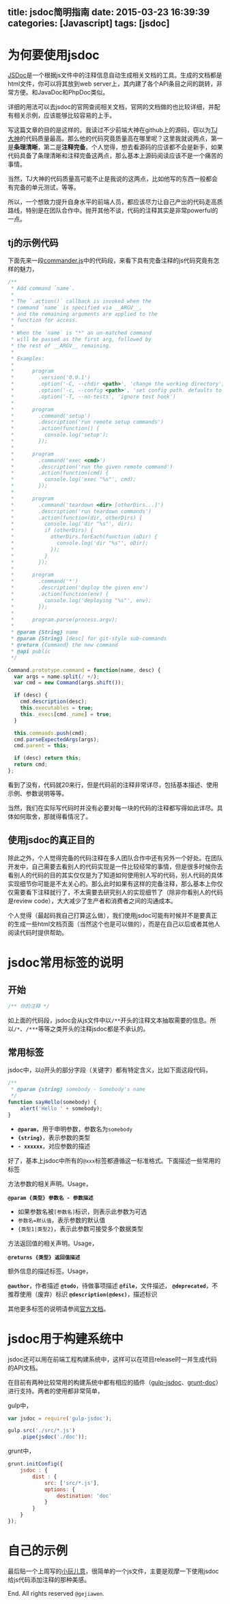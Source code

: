 title: jsdoc简明指南
date: 2015-03-23 16:39:39
categories: [Javascript]
tags: [jsdoc]
---

# 为何要使用jsdoc

[JSDoc](http://usejsdoc.org/index.html)是一个根据js文件中的注释信息自动生成相关文档的工具。生成的文档都是html文件，你可以将其放到web server上，其内建了各个API条目之间的跳转，非常方便。和JavaDoc和PhpDoc类似。

详细的用法可以去jsdoc的官网查阅相关文档，官网的文档做的也比较详细，并配有相关示例，应该能够比较容易的上手。

写这篇文章的目的是这样的。我读过不少前端大神在github上的源码，窃以为[TJ大神](https://github.com/tj)的代码质量最高。那么他的代码究竟质量高在哪里呢？这里我就说两点，第一是**条理清晰**，第二是**注释完备**。个人觉得，想去看源码的应该都不会是新手，如果代码具备了条理清晰和注释完备这两点，那么基本上源码阅读应该不是一个痛苦的事情。

当然，TJ大神的代码质量高可能不止是我说的这两点，比如他写的东西一般都会有完备的单元测试，等等。

所以，一个想致力提升自身水平的前端人员，都应该尽力让自己产出的代码走高质路线，特别是在团队合作中。抛开其他不谈，代码的注释其实是非常powerful的一点。

## tj的示例代码

下面先来一段[commander.js](https://github.com/tj/commander.js)中的代码段，来看下具有完备注释的js代码究竟有怎样的魅力，

```javascript
/**
 * Add command `name`.
 *
 * The `.action()` callback is invoked when the
 * command `name` is specified via __ARGV__,
 * and the remaining arguments are applied to the
 * function for access.
 *
 * When the `name` is "*" an un-matched command
 * will be passed as the first arg, followed by
 * the rest of __ARGV__ remaining.
 *
 * Examples:
 *
 *      program
 *        .version('0.0.1')
 *        .option('-C, --chdir <path>', 'change the working directory')
 *        .option('-c, --config <path>', 'set config path. defaults to ./deploy.conf')
 *        .option('-T, --no-tests', 'ignore test hook')
 *
 *      program
 *        .command('setup')
 *        .description('run remote setup commands')
 *        .action(function() {
 *          console.log('setup');
 *        });
 *
 *      program
 *        .command('exec <cmd>')
 *        .description('run the given remote command')
 *        .action(function(cmd) {
 *          console.log('exec "%s"', cmd);
 *        });
 *
 *      program
 *        .command('teardown <dir> [otherDirs...]')
 *        .description('run teardown commands')
 *        .action(function(dir, otherDirs) {
 *          console.log('dir "%s"', dir);
 *          if (otherDirs) {
 *            otherDirs.forEach(function (oDir) {
 *              console.log('dir "%s"', oDir);
 *            });
 *          }
 *        });
 *
 *      program
 *        .command('*')
 *        .description('deploy the given env')
 *        .action(function(env) {
 *          console.log('deploying "%s"', env);
 *        });
 *
 *      program.parse(process.argv);
 *
 * @param {String} name
 * @param {String} [desc] for git-style sub-commands
 * @return {Command} the new command
 * @api public
 */

Command.prototype.command = function(name, desc) {
  var args = name.split(/ +/);
  var cmd = new Command(args.shift());

  if (desc) {
    cmd.description(desc);
    this.executables = true;
    this._execs[cmd._name] = true;
  }

  this.commands.push(cmd);
  cmd.parseExpectedArgs(args);
  cmd.parent = this;

  if (desc) return this;
  return cmd;
};
```

看到了没有，代码就20来行，但是代码前的注释非常详尽，包括基本描述、使用示例、参数说明等等。

当然，我们在实际写代码时并没有必要对每一块的代码的注释都写得如此详尽。具体如何取舍，那就得看情况了。

## 使用jsdoc的真正目的

除此之外，个人觉得完备的代码注释在多人团队合作中还有另外一个好处。在团队开发中，自己需要去看别人的代码实现是一件比较经常的事情，但是很多时候你去看别人的代码的目的其实仅仅是为了知道如何使用别人写的代码，别人代码的具体实现细节你可能是不太关心的。那么此时如果有这样的完备注释，那么基本上你仅仅需要看下注释就行了，不太需要去研究别人的实现细节了（除非你看别人的代码是review code），大大减少了生产者和消费者之间的沟通成本。

个人觉得（最起码我自己打算这么做），我们使用jsdoc可能有时候并不是要真正的生成一些html文档页面（当然这个也是可以做的），而是在自己以后或者其他人阅读代码时提供帮助。


# jsdoc常用标签的说明

## 开始

```javascript
/** 你的注释 */
```

如上面的代码段，jsdoc会从js文件中以`/**`开头的注释文本抽取需要的信息。所以`/*`、`/***`等等之类开头的注释jsdoc都是不承认的。

## 常用标签

jsdoc中，以`@`开头的部分字段（关键字）都有特定含义，比如下面这段代码，

```javascript
/**
 * @param {string} somebody - Somebody's name
 */
function sayHello(somebody) {
    alert('Hello ' + somebody);
}
```

- **`@param`**，用于申明参数，参数名为`somebody`
- **`{string}`**，表示参数的类型
- **`- xxxxxx`**，对应参数的描述

好了，基本上jsdoc中所有的`@xxx`标签都遵循这一标准格式。下面描述一些常用的标签

方法参数的相关声明。Usage，

**`@param {类型} 参数名 - 参数描述`**

- 如果参数名被`[参数名]`标识，则表示此参数为可选
- `参数名=默认值`，表示参数的默认值
- `{类型1|类型2}`，表示此参数可接受多个数据类型

方法返回值的相关声明。Usage，

**`@returns {类型} 返回值描述`**

额外信息的描述标签。Usage，

**`@author`**，作者描述
**`@todo`**，待做事项描述
**`@file`**，文件描述，
**`@deprecated`**，不推荐使用（废弃）标识
**`@description(@desc)`**，描述标识

其他更多标签的说明请参阅[官方文档](http://usejsdoc.org/index.html)。

# jsdoc用于构建系统中

jsdoc还可以用在前端工程构建系统中，这样可以在项目release时一并生成代码的API文档。

在目前有两种比较常用的构建系统中都有相应的插件（[gulp-jsdoc](https://www.npmjs.com/package/gulp-jsdoc)、[grunt-doc](https://www.npmjs.com/package/grunt-jsdoc)）进行支持。两者的使用都非常简单，

gulp中，

```javascript
var jsdoc = require('gulp-jsdoc');

gulp.src('./src/*.js')
    .pipe(jsdoc('./doc'));
```

grunt中，

```javascript
grunt.initConfig({
    jsdoc : {
        dist : {
            src: ['src/*.js'],
            options: {
                destination: 'doc'
            }
        }
    }
});
```

# 自己的示例

最后贴一个上周写的[小玩儿意](https://github.com/gejiawen/bullhead/blob/master/index.js)，很简单的一个js文件，主要是观摩一下使用jsdoc给js代码添加注释的那种美感。



End. All rights reserved `@gejiawen`.
